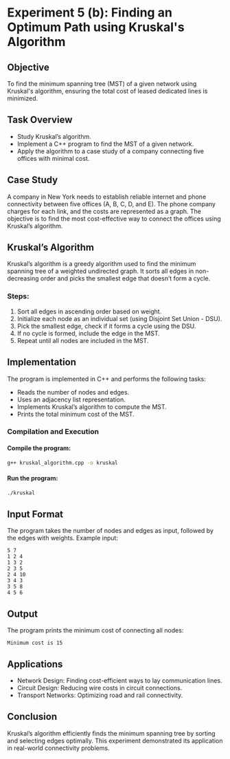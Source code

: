 # Experiment 5 (b): Finding an Optimum Path using Kruskal's Algorithm
## Objective
To find the minimum spanning tree (MST) of a given network using Kruskal's algorithm, ensuring the total cost of leased dedicated lines is minimized.

## Task Overview
- Study Kruskal’s algorithm.
- Implement a C++ program to find the MST of a given network.
- Apply the algorithm to a case study of a company connecting five offices with minimal cost.

## Case Study
A company in New York needs to establish reliable internet and phone connectivity between five offices (A, B, C, D, and E). The phone company charges for each link, and the costs are represented as a graph. The objective is to find the most cost-effective way to connect the offices using Kruskal’s algorithm.

## Kruskal’s Algorithm
Kruskal’s algorithm is a greedy algorithm used to find the minimum spanning tree of a weighted undirected graph. It sorts all edges in non-decreasing order and picks the smallest edge that doesn’t form a cycle.

### Steps:
1. Sort all edges in ascending order based on weight.
2. Initialize each node as an individual set (using Disjoint Set Union - DSU).
3. Pick the smallest edge, check if it forms a cycle using the DSU.
4. If no cycle is formed, include the edge in the MST.
5. Repeat until all nodes are included in the MST.

## Implementation
The program is implemented in C++ and performs the following tasks:
- Reads the number of nodes and edges.
- Uses an adjacency list representation.
- Implements Kruskal’s algorithm to compute the MST.
- Prints the total minimum cost of the MST.

### Compilation and Execution
#### Compile the program:
```sh
g++ kruskal_algorithm.cpp -o kruskal
```
#### Run the program:
```sh
./kruskal
```

## Input Format
The program takes the number of nodes and edges as input, followed by the edges with weights.
Example input:
```
5 7
1 2 4
1 3 2
2 3 5
2 4 10
3 4 3
3 5 8
4 5 6
```

## Output
The program prints the minimum cost of connecting all nodes:
```
Minimum cost is 15
```

## Applications
- Network Design: Finding cost-efficient ways to lay communication lines.
- Circuit Design: Reducing wire costs in circuit connections.
- Transport Networks: Optimizing road and rail connectivity.

## Conclusion
Kruskal’s algorithm efficiently finds the minimum spanning tree by sorting and selecting edges optimally. This experiment demonstrated its application in real-world connectivity problems.
